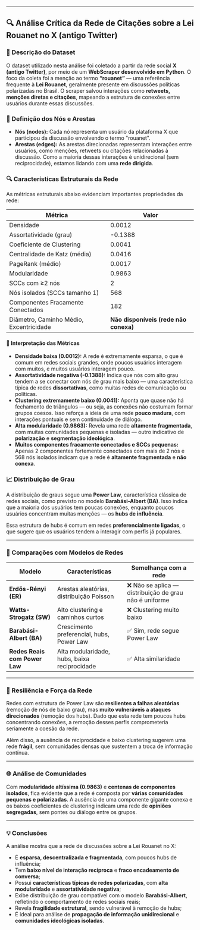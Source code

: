 
---

## 🔍 Análise Crítica da Rede de Citações sobre a Lei Rouanet no X (antigo Twitter)

### 🧾 Descrição do Dataset

O dataset utilizado nesta análise foi coletado a partir da rede social **X (antigo Twitter)**, por meio de um **WebScraper desenvolvido em Python**. O foco da coleta foi a menção ao termo **“rouanet”** — uma referência frequente à **Lei Rouanet**, geralmente presente em discussões políticas polarizadas no Brasil. O scraper salvou interações como **retweets, menções diretas e citações**, mapeando a estrutura de conexões entre usuários durante essas discussões.

### 🔗 Definição dos Nós e Arestas

* **Nós (nodes):** Cada nó representa um usuário da plataforma X que participou da discussão envolvendo o termo "rouanet".
* **Arestas (edges):** As arestas direcionadas representam interações entre usuários, como menções, retweets ou citações relacionadas à discussão. Como a maioria dessas interações é unidirecional (sem reciprocidade), estamos lidando com uma **rede dirigida**.

### 🔍 Características Estruturais da Rede

As métricas estruturais abaixo evidenciam importantes propriedades da rede:

| Métrica                                 | Valor                                 |
| --------------------------------------- | ------------------------------------- |
| Densidade                               | 0.0012                                |
| Assortatividade (grau)                  | -0.1388                               |
| Coeficiente de Clustering               | 0.0041                                |
| Centralidade de Katz (média)            | 0.0416                                |
| PageRank (médio)                        | 0.0017                                |
| Modularidade                            | 0.9863                                |
| SCCs com ≥2 nós                         | 2                                     |
| Nós isolados (SCCs tamanho 1)           | 568                                   |
| Componentes Fracamente Conectados       | 182                                   |
| Diâmetro, Caminho Médio, Excentricidade | **Não disponíveis (rede não conexa)** |

#### 📌 Interpretação das Métricas

* **Densidade baixa (0.0012):** A rede é extremamente esparsa, o que é comum em redes sociais grandes, onde poucos usuários interagem com muitos, e muitos usuários interagem pouco.
* **Assortatividade negativa (-0.1388):** Indica que nós com alto grau tendem a se conectar com nós de grau mais baixo — uma característica típica de redes **dissortativas**, como muitas redes de comunicação ou políticas.
* **Clustering extremamente baixo (0.0041):** Aponta que quase não há fechamento de triângulos — ou seja, as conexões não costumam formar grupos coesos. Isso reforça a ideia de uma rede **pouco madura**, com interações pontuais e sem continuidade de diálogo.
* **Alta modularidade (0.9863):** Revela uma rede **altamente fragmentada**, com muitas comunidades pequenas e isoladas — outro indicativo de **polarização** e **segmentação ideológica**.
* **Muitos componentes fracamente conectados e SCCs pequenas:** Apenas 2 componentes fortemente conectados com mais de 2 nós e 568 nós isolados indicam que a rede é **altamente fragmentada** e **não conexa**.

### 📈 Distribuição de Grau

A distribuição de graus segue uma **Power Law**, característica clássica de redes sociais, como previsto no modelo **Barabási-Albert (BA)**. Isso indica que a maioria dos usuários tem poucas conexões, enquanto poucos usuários concentram muitas menções — os **hubs de influência**.

Essa estrutura de hubs é comum em redes **preferencialmente ligadas**, o que sugere que os usuários tendem a interagir com perfis já populares.

---

### 🧠 Comparações com Modelos de Redes

| Modelo                        | Características                              | Semelhança com a rede                                 |
| ----------------------------- | -------------------------------------------- | ----------------------------------------------------- |
| **Erdős-Rényi (ER)**          | Arestas aleatórias, distribuição Poisson     | ❌ Não se aplica — distribuição de grau não é uniforme |
| **Watts-Strogatz (SW)**       | Alto clustering e caminhos curtos            | ❌ Clustering muito baixo                              |
| **Barabási-Albert (BA)**      | Crescimento preferencial, hubs, Power Law    | ✅ Sim, rede segue Power Law                           |
| **Redes Reais com Power Law** | Alta modularidade, hubs, baixa reciprocidade | ✅ Alta similaridade                                   |

---

### 🧱 Resiliência e Força da Rede

Redes com estrutura de Power Law são **resilientes a falhas aleatórias** (remoção de nós de baixo grau), mas **muito vulneráveis a ataques direcionados** (remoção dos hubs). Dado que esta rede tem poucos hubs concentrando conexões, a remoção desses perfis comprometeria seriamente a coesão da rede.

Além disso, a ausência de reciprocidade e baixo clustering sugerem uma rede **frágil**, sem comunidades densas que sustentem a troca de informação contínua.

---

### 🌐 Análise de Comunidades

Com **modularidade altíssima (0.9863)** e **centenas de componentes isolados**, fica evidente que a rede é composta por **várias comunidades pequenas e polarizadas**. A ausência de uma componente gigante conexa e os baixos coeficientes de clustering indicam uma rede de **opiniões segregadas**, sem pontes ou diálogo entre os grupos.

---

### 💡 Conclusões

A análise mostra que a rede de discussões sobre a Lei Rouanet no X:

* É **esparsa, descentralizada e fragmentada**, com poucos hubs de influência;
* Tem **baixo nível de interação recíproca** e **fraco encadeamento de conversa**;
* Possui **características típicas de redes polarizadas**, com **alta modularidade** e **assortatividade negativa**;
* Exibe distribuição de grau compatível com o modelo **Barabási-Albert**, refletindo o comportamento de redes sociais reais;
* Revela **fragilidade estrutural**, sendo vulnerável à remoção de hubs;
* É ideal para análise de **propagação de informação unidirecional** e **comunidades ideológicas isoladas**.
